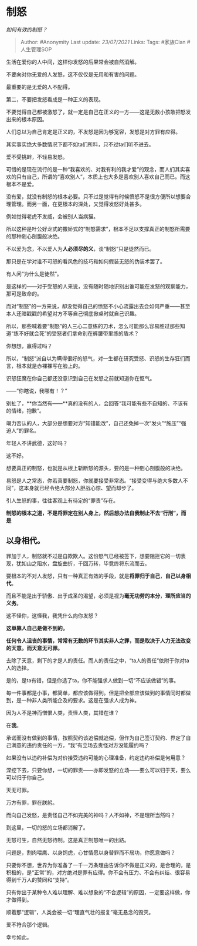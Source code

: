 # 制怒
*如何有效的制怒？*

> Author: #Anonymity
Last update: *23/07/2021* 
Links:
Tags:  #家族Clan  #人生管理SOP 



生活在爱你的人中间，这样你发怒的后果常会被自然消解。

不要向对你无爱的人发怒，这不仅仅是无用和有害的问题。

最重要的是无爱的人不配得。

  


第二，不要把发怒看成是一种正义的表现。

不要觉得自己都被激怒了，就一定是自己在正义的一方——这是无数小孩敢把怒发出来的根本原因。

人们总以为自己肯定是正义的，不发怒是因为够宽容，发怒是对方罪有应得。

其实事实绝大多数情况下都不如ta们所料，只不过ta们听不进去。

爱不受挑衅，不轻易发怒。

可惜的是现在流行的是一种“我喜欢的、对我有利的我才爱”的观念，而人们其实喜欢的只有自己，所谓的“喜欢别人”，本质上也大多是喜欢别人喜欢自己而已。而这根本不是爱。

没有爱，就没有制怒的根本必要。只不过是觉得有时候愤怒不是很方便所以想要合理管理。而另一面，在更根本的深处，又觉得发怒好处甚多。

例如觉得老虎不发威，会被别人当病猫。

所以这种是叶公好龙式的撒娇式的“制怒需求”，根本不足以支撑真正的制怒所需要的那种剜心剖腹般决绝。

不以爱为念，不以爱人为**人必须尽的义**，谈“制怒”只是徒然而已。

那只是在学对谁不可怒的看风色的技巧和如何假装无怒的伪装术罢了。

有人问“为什么是徒然”。

是这样的——对于受怒的人来说，没有随时随地识别出谁可能在发怒的观察能力，那可是致命的。

而对“制怒”的一方来说，却没觉得自己的愤怒不小心流露出去会如何严重——甚至本人还暗戳戳的希望对方不等自己彻底掀桌时就自己识趣。

所以，那些喊着要“制怒”的人三心二意练的刀术，怎么可能那么容易胜过那些知道“练不好就会死”的受怒者们拿命别在裤腰带里练的盾术？

你想想，赢得过吗？

所以，“制怒”派自以为瞒得很好的怒气，对一生都在研究受怒、识怒的生存狂们而言，根本就是赤裸裸写在脸上的。

识怒狂魔在你自己都还没意识到自己在发怒之前就知道你在怄气。

——“你瞎说，我哪有！？”

别扯了，**你当然有——**真的没有的人，会回答“我可能有些不自知的、不该有的情绪，抱歉”。

竭力否认的人，大部分是想要对方“知错能改”，自己还免掉一次“发火”“施压”“强迫人”的罪名。

年轻人不讲武德，这好吗？

这不好。

想要真正的制怒，也就是从根上斩断怒的源头，要的是一种剜心剖腹般的决绝。

易怒是人之常态，你若真要制怒，你就要接受非常态。“接受变得与绝大多数人不同”，这本身就已经令绝大部分人胆战心惊、望而却步了。

引人生怒的事，往往客观上有待定的“罪责”存在。

**制怒的根本之道，不是将罪定在别人身上，然后想办法自我制止不去“行刑”，而是**

**以身相代。**
---------

  


罪加于人，制怒就不过是自欺欺人。这份怒气已经被签下，想要阻拦它的一切表现，犹如山之阻水，盘旋曲折，千回万转，毕竟终将东流而去。

要根本的不对人发怒，只有一种真正有效的手段，就是**将罪归于自己**，**自己以身相代**。

而且不能是出于骄傲、出于成圣的渴望，必须是视为**毫无功劳的本分**，**理所应当的义务**。

这不怪你，这怪我，我凭什么向你发怒？

**这单靠人自己是做不到的。**

**任何令人沮丧的事情，常常有无数的环节其实非人之罪，而是取决于人力无法改变的天意。而天意无可罪。**

去除了天意，剩下的才是人的责任。而人的责任之中，“ta人的责任”依附于你对ta人的选择。

是的，是ta有错，但是你选了ta，你不能强求人做到一切“不应该做错”的事。

每一件事都是小事，都简单，都应该做得到。但是把全部应该做到的事情同时都做到，是一种非人类所能企及的要求。这是在强求人成为神。

因为人不是神而憎恨人类，责怪人类，其错在谁？

在**我**。

承诺而没有做到的事情，按照契约该追偿就追偿，但作为自己签订契约、界定了自己满意的违约责任的一方，“我”有立场去责怪对方没能履约吗？

如果没有以违约补偿为对价接受违约可能的心理准备，约定违约补偿是何用意？

深挖下去，只要你想，一切的罪责——亦即发怒的立场——要么可以归于天，要么可以归于你自己。

天无可罪。

万方有罪，罪在朕躬。

而向自己发怒，是责怪自己不如完美的神吗？人不如神，不是理所当然吗？

到这里，一切的怒的立场都消解了。

无怒可生，自然无怒待制。这是真正制怒唯一的出路。

问题是，割肉喂鹰、以身饲虎，心甘情愿以身替罪而不居功，你愿意做吗？

只要你不想，世界为你准备了一千一万条理由告诉你不做是正义的，是合理的，是积极的，是“正常”的，对方绝对是罪有应得。你不会有压力、不会有纠结、很容易得到千万人的赞同和“支持”。

只有你出于某种令人难以理解、难以想象的“不合逻辑”的原因，一定要这样做，你才做得到。

顺着那“逻辑”，人类会被一切“理直气壮的报复”毫无悬念的毁灭。

爱不符合那个逻辑。

幸亏如此。



